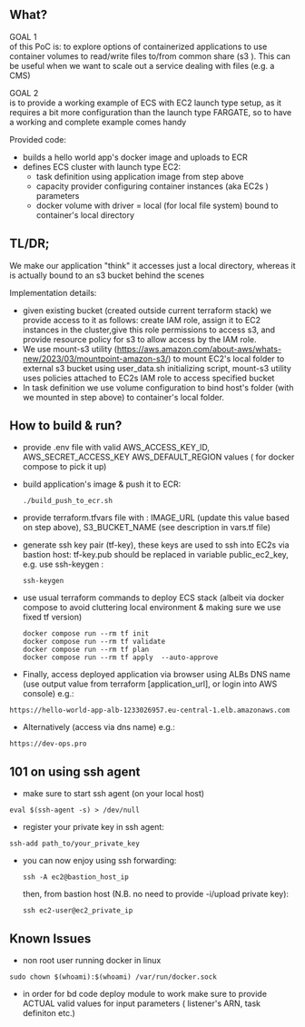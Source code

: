 ## What? 

GOAL 1 <br> of this PoC is: to explore options of containerized applications to use container volumes to read/write files to/from common share (s3 ).
This can be useful when we want to scale out a service dealing with files (e.g. a CMS)

GOAL 2 <br> is to provide a working example of ECS with EC2 launch type setup, as it requires a bit more configuration than the launch type FARGATE, so to have a working and complete example comes handy     

Provided code:
- builds a hello world app's docker image and uploads to ECR
- defines ECS cluster with launch type EC2:
   - task definition using application image from step above
   - capacity provider configuring container instances (aka EC2s ) parameters
   - docker volume with driver = local (for local file system) bound to container's local directory 
 
## TL/DR;

We make our application "think" it accesses just a local directory, whereas it is actually bound to an s3 bucket behind the scenes 

Implementation details:
- given existing bucket (created outside current terraform stack) we provide access to it as follows: create IAM role, assign it to EC2 instances in the cluster,give this role permissions to access s3, and provide resource policy for s3 to allow access by the IAM role. 
- We use mount-s3 utility (https://aws.amazon.com/about-aws/whats-new/2023/03/mountpoint-amazon-s3/) to mount EC2's local folder to external s3 bucket using user_data.sh initializing script, mount-s3 utility uses policies attached to EC2s IAM role to access specified bucket 
- In task definition we use volume configuration to bind host's folder (with we mounted in step above) to container's local folder.




## How to build & run?

- provide .env file with valid AWS_ACCESS_KEY_ID, AWS_SECRET_ACCESS_KEY AWS_DEFAULT_REGION values ( for docker compose to pick it up)
- build application's image & push it to ECR:
    
    ```           
    ./build_push_to_ecr.sh
    ```  
- provide terraform.tfvars file with : IMAGE_URL (update this value based on step above), S3_BUCKET_NAME (see description in vars.tf file)

- generate ssh key pair (tf-key), these keys are used to ssh into EC2s via bastion host: tf-key.pub should be replaced in variable public_ec2_key, e.g. use ssh-keygen :
    ```
    ssh-keygen
    ```  
      
- use usual terraform commands to deploy ECS stack (albeit via docker compose to avoid cluttering local environment & making sure we use fixed tf version)
   
    ```
    docker compose run --rm tf init
    docker compose run --rm tf validate 
    docker compose run --rm tf plan 
    docker compose run --rm tf apply  --auto-approve 

    ```
- Finally, access deployed application via browser using ALBs DNS name (use output value from terraform [application_url], or login into AWS console) e.g.:
```
https://hello-world-app-alb-1233026957.eu-central-1.elb.amazonaws.com
``` 
- Alternatively (access via dns name) e.g.:
```
https://dev-ops.pro   
```

   

## 101 on using ssh agent 

- make sure to start ssh agent (on your local host)
```
eval $(ssh-agent -s) > /dev/null
```  
- register your private key in ssh agent:
```
ssh-add path_to/your_private_key
``` 
- you can now enjoy using ssh forwarding:

    ```
    ssh -A ec2@bastion_host_ip
    ```
    then, from bastion host (N.B. no need to provide -i/upload private key):
    ```
    ssh ec2-user@ec2_private_ip
    ```
 
## Known Issues
- non root user running docker in linux

```
sudo chown $(whoami):$(whoami) /var/run/docker.sock
```
- in order for  bd code deploy module to work make sure to provide  ACTUAL valid values for input parameters ( listener's ARN,  task definiton etc.)